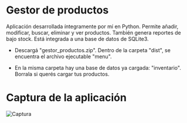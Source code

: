 # Gestor de productos
Aplicación desarrollada íntegramente por mí en Python.
Permite añadir, modificar, buscar, eliminar y ver productos. También genera reportes de bajo stock.
Está integrada a una base de datos de SQLite3.

* Descargá "gestor_productos.zip". Dentro de la carpeta "dist", se encuentra el archivo ejecutable "menu".

* En la misma carpeta hay una base de datos ya cargada: "inventario". Borrala si querés cargar tus productos.

# Captura de la aplicación
![Captura](https://github.com/user-attachments/assets/c0ff57d4-2703-4a59-9d8d-6ac94a4f3b22)
